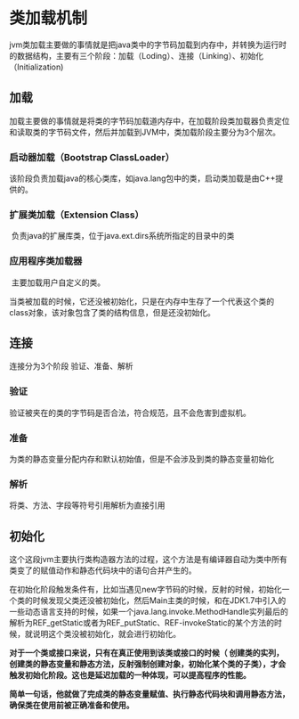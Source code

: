 # 类加载机制

jvm类加载主要做的事情就是把java类中的字节码加载到内存中，并转换为运行时的数据结构，主要有三个阶段：加载（Loding）、连接（Linking）、初始化（Initialization)

## 加载

加载主要做的事情就是将类的字节码加载道内存中，在加载阶段类加载器负责定位和读取类的字节码文件，然后并加载到JVM中，类加载阶段主要分为3个层次。

### 启动器加载（Bootstrap ClassLoader）

​	该阶段负责加载java的核心类库，如java.lang包中的类，启动类加载是由C++提供的。

### 扩展类加载（Extension Class）

​	负责java的扩展库类，位于java.ext.dirs系统所指定的目录中的类

### 应用程序类加载器

​	主要加载用户自定义的类。

当类被加载的时候，它还没被初始化，只是在内存中生存了一个代表这个类的class对象，该对象包含了类的结构信息，但是还没初始化。

## 连接

连接分为3个阶段 验证、准备、解析

### 验证

验证被夹在的类的字节码是否合法，符合规范，且不会危害到虚拟机。

### 准备

为类的静态变量分配内存和默认初始值，但是不会涉及到类的静态变量初始化

### 解析

将类、方法、字段等符号引用解析为直接引用

## 初始化

这个这段jvm主要执行类构造器<clinit>方法的过程，这个方法是有编译器自动为类中所有类变了的赋值动作和静态代码块中的语句合并产生的。

在初始化阶段触发条件有，比如当遇见new字节码的时候，反射的时候，初始化一个类的时候发现父类还没被初始化，然后Main主类的时候，和在JDK1.7中引入的一些动态语言支持的时候，如果一个java.lang.invoke.MethodHandle实列最后的解析为REF_getStatic或者为REF_putStatic、REF-invokeStatic的某个方法的时候，就说明这个类没被初始化，就会进行初始化。



**对于一个类或接口来说，只有在真正使用到该类或接口的时候（  创建类的实列，创建类的静态变量和静态方法，反射强制创建对象，初始化某个类的子类），才会触发初始化阶段。这也是延迟加载的一种体现，可以提高程序的性能。**



**简单一句话，他就做了完成类的静态变量赋值、执行静态代码块和调用静态方法，确保类在使用前被正确准备和使用。**
